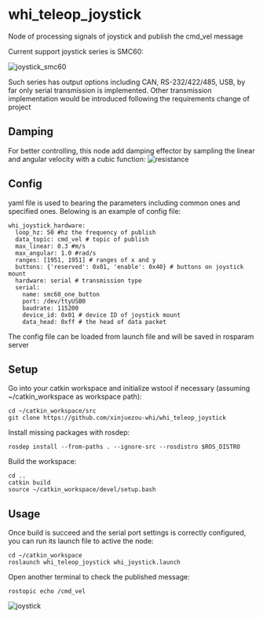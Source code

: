 # whi_teleop_joystick
Node of processing signals of joystick and publish the cmd_vel message

Current support joystick series is SMC60:

![joystick_smc60](https://user-images.githubusercontent.com/72239958/195489669-013c6687-477b-46b8-96e7-410f3fea0465.jpg)


Such series has output options including CAN, RS-232/422/485, USB, by far only serial transmission is implemented. Other transmission implementation would be introduced following the requirements change of project

## Damping
For better controlling, this node add damping effector by sampling the linear and angular velocity with a cubic function:
![resistance](https://user-images.githubusercontent.com/72239958/195496660-91dfd4a4-c486-4bf1-a428-1f469e805df9.png)


## Config
yaml file is used to bearing the parameters including common ones and specified ones. Belowing is an example of config file:
```
whi_joystick_hardware:
  loop_hz: 50 #hz the frequency of publish
  data_topic: cmd_vel # topic of publish
  max_linear: 0.3 #m/s
  max_angular: 1.0 #rad/s
  ranges: [1951, 1951] # ranges of x and y
  buttons: {'reserved': 0x01, 'enable': 0x40} # buttons on joystick mount
  hardware: serial # transmission type
  serial:
    name: smc60_one_button
    port: /dev/ttyUSB0
    baudrate: 115200
    device_id: 0x01 # device ID of joystick mount
    data_head: 0xff # the head of data packet
```

The config file can be loaded from launch file and will be saved in rosparam server

## Setup
Go into your catkin workspace and initialize wstool if necessary (assuming ~/catkin_workspace as workspace path):
```
cd ~/catkin_workspace/src
git clone https://github.com/xinjuezou-whi/whi_teleop_joystick
```
Install missing packages with rosdep:
```
rosdep install --from-paths . --ignore-src --rosdistro $ROS_DISTRO
```
Build the workspace:
```
cd ..
catkin build
source ~/catkin_workspace/devel/setup.bash
```

## Usage
Once build is succeed and the serial port settings is correctly configured, you can run its launch file to active the node:
```
cd ~/catkin_workspace
roslaunch whi_teleop_joystick whi_joystick.launch
```

Open another terminal to check the published message:
```
rostopic echo /cmd_vel
```

![joystick](https://user-images.githubusercontent.com/72239958/195493131-8a03da52-5290-4144-8bc0-0aa3335035fb.gif)


